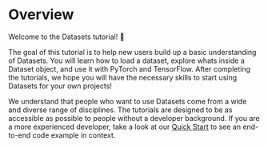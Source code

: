 # Overview

Welcome to the Datasets tutorial! 🤗

The goal of this tutorial is to help new users build up a basic understanding of Datasets. You will learn how to load a dataset, explore whats inside a Dataset object, and use it with PyTorch and TensorFlow. After completing the tutorials, we hope you will have the necessary skills to start using Datasets for your own projects!

We understand that people who want to use Datasets come from a wide and diverse range of disciplines. The tutorials are designed to be as accessible as possible to people without a developer background. If you are a more experienced developer, take a look at our [Quick Start](../quickstart.rst) to see an end-to-end code example in context.